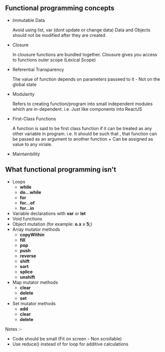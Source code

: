## Functional programming concepts

- Immutable Data

  Avoid using list, var (dont update or change data)
  Data and Objects should not be modified after they are created

- Closure

  In clousure functions are bundled together.
  Clousure gives you access to functions outer scope (Lexical Scope)

- Referential Transparency

  The value of function depends on parameters passeed to it - Not on the global state

- Modularity

  Refers to creating function/program into small independent modules which are in-dependent. i.e. Just like components into ReactJS

- First-Class Functions

  A function is said to be first class function if it can be treated as any other variable in program. i.e. It should be such that , that function can be passed as an argument to another function + Can be assigned as value to any viriale.

- Maintainbility

## What functional programming isn't

- Loops
  - **while**
  - **do...while**
  - **for**
  - **for...of**
  - **for...in**
- Variable declarations with **var** or **let**
- Void functions
- Object mutation (for example: **o.x = 5;**)
- Array mutator methods
  - **copyWithin**
  - **fill**
  - **pop**
  - **push**
  - **reverse**
  - **shift**
  - **sort**
  - **splice**
  - **unshift**
- Map mutator methods
  - **clear**
  - **delete**
  - **set**
- Set mutator methods
  - **add**
  - **clear**
  - **delete**

Notes :-

- Code should be small (Fit on screen - Non scrollable)
- Use reduce() instead of for loop for additive calculations
